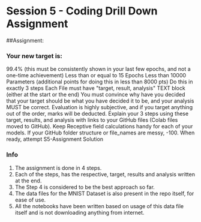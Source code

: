 # Session 5 - Coding Drill Down Assignment

##Assignment:

### Your new target is:
99.4% (this must be consistently shown in your last few epochs, and not a one-time achievement)
Less than or equal to 15 Epochs
Less than 10000 Parameters (additional points for doing this in less than 8000 pts)
Do this in exactly 3 steps
Each File must have "target, result, analysis" TEXT block (either at the start or the end)
You must convince why have you decided that your target should be what you have decided it to be, and your analysis MUST be correct. 
Evaluation is highly subjective, and if you target anything out of the order, marks will be deducted. 
Explain your 3 steps using these target, results, and analysis with links to your GitHub files (Colab files moved to GitHub). 
Keep Receptive field calculations handy for each of your models. 
If your GitHub folder structure or file_names are messy, -100. 
When ready, attempt S5-Assignment Solution

### Info

1. The assignment is done in 4 steps.
2. Each of the steps, has the respective, target, results and analysis written at the end.
3. The Step 4 is considered to be the best approach so far.
4. The data files for the MNIST Dataset is also present in the repo itself, for ease of use.
5. All the notebooks have been written based on usage of this data file itself and is not downloading anything from internet.
